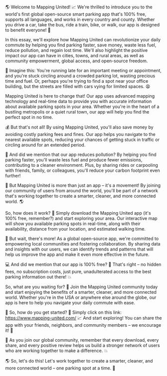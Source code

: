 🌎 Welcome to Mapping United! 📈 We're thrilled to introduce you to the world's first global open-source smart parking app that's 100% free, supports all languages, and works in every country and county. Whether you drive a car, take the bus, ride a train, bike, or walk, our app is designed to benefit everyone! 🌟

In this essay, we'll explore how Mapping United can revolutionize your daily commute by helping you find parking faster, save money, waste less fuel, reduce pollution, and regain lost time. We'll also highlight the positive impact our app can have in cities, towns, and rural areas, as well as community empowerment, global access, and open-source freedom.

📍 Imagine this: You're running late for an important meeting or appointment, and you're stuck circling around a crowded parking lot, wasting precious time and fuel. Or, perhaps you're trying to find a spot near your office building, but the streets are filled with cars vying for limited spaces. 😩

Mapping United is here to change that! Our app uses advanced mapping technology and real-time data to provide you with accurate information about available parking spots in your area. Whether you're in the heart of a bustling metropolis or a quiet rural town, our app will help you find the perfect spot in no time.

💰 But that's not all! By using Mapping United, you'll also save money by avoiding costly parking fees and fines. Our app helps you navigate to the nearest available spots, reducing your chances of getting stuck in traffic or circling around for an extended period.

🌟 And did we mention that our app reduces pollution? By helping you find parking faster, you'll waste less fuel and produce fewer emissions, contributing to a cleaner environment. Plus, by sharing rides or carpooling with friends, family, or colleagues, you'll reduce your carbon footprint even further!

💪 But Mapping United is more than just an app – it's a movement! By joining our community of users from around the world, you'll be part of a network that's working together to create a smarter, cleaner, and more connected world. 🌎

So, how does it work? 🤔 Simply download the Mapping United app (it's 100% free, remember?) and start exploring your area. Our interactive map will show you available parking spots in real-time, along with their availability, distance from your location, and estimated walking time.

🚨 But wait, there's more! As a global open-source app, we're committed to empowering local communities and fostering collaboration. By sharing data and insights with our users, we can identify trends and patterns that will help us improve the app and make it even more effective in the future.

💻 And did we mention that our app is 100% free? 🤑 That's right – no hidden fees, no subscription costs, just pure, unadulterated access to the best parking information out there! 💥

So, what are you waiting for? 🤔 Join the Mapping United community today and start enjoying the benefits of a smarter, cleaner, and more connected world. Whether you're in the USA or anywhere else around the globe, our app is here to help you navigate your daily commute with ease.

📲 So, how do you get started? 🤔 Simply click on this link: https://www.mapping-united.com/ 📈 And start exploring! You can share the app with your friends, neighbors, and community members – we encourage it! 🌟

💪 As you join our global community, remember that every download, every share, and every positive review helps us build a stronger network of users who are working together to make a difference. 💥

🌎 So, let's do this! Let's work together to create a smarter, cleaner, and more connected world – one parking spot at a time. 🚀